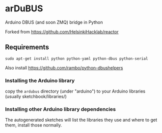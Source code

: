 arDuBUS
=======

Arduino DBUS (and soon ZMQ) bridge in Python

Forked from <https://github.com/HelsinkiHacklab/reactor>

## Requirements

    sudo apt-get install python python-yaml python-dbus python-serial

Also install <https://github.com/rambo/python-dbushelpers>

### Installing the Arduino library

copy the `ardubus` directory (under "arduino") to your Arduino libraries (usually sketchbook/libraries/)

### Installing other Arduino library dependencies

The autogenerated sketches will list the libraries they use and where to get them, install those normally.

